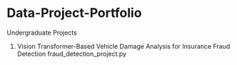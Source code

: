 # Data-Project-Portfolio

Undergraduate Projects
1. Vision Transformer-Based Vehicle Damage Analysis for Insurance Fraud Detection
fraud_detection_project.py

